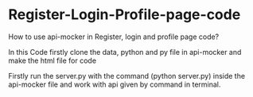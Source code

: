 # Register-Login-Profile-page-code

How to use api-mocker in Register, login and profile page code?

In this Code firstly clone the data, python and py file in api-mocker and make the html file for code 

Firstly run the server.py with the command (python server.py) inside the api-mocker file and work with api given by command in terminal.
